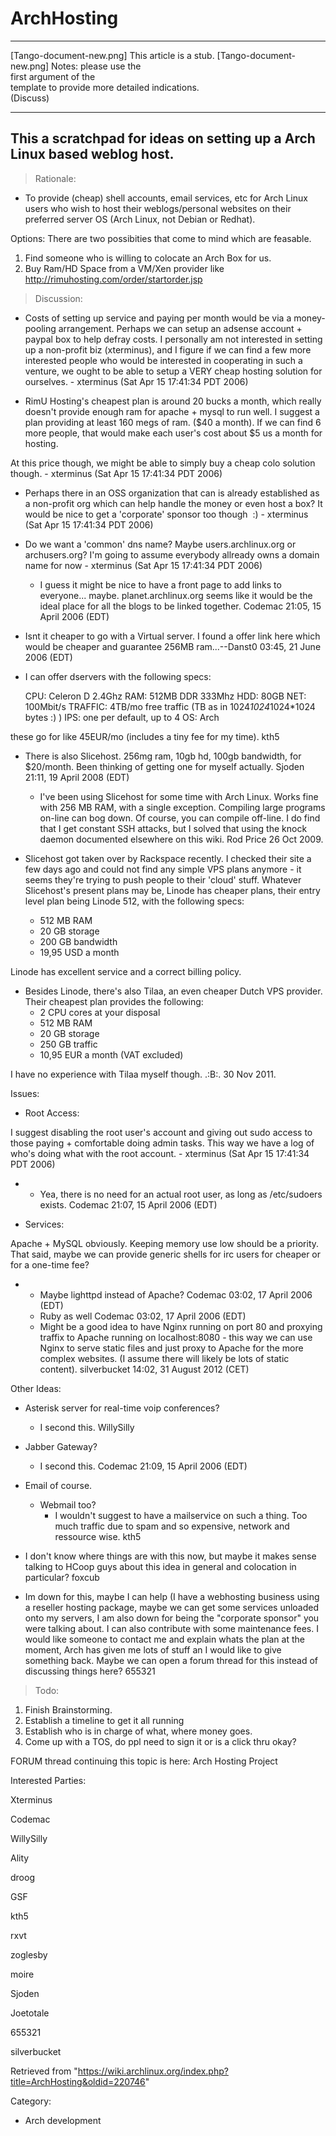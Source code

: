 ArchHosting
===========

  ------------------------ ------------------------ ------------------------
  [Tango-document-new.png] This article is a stub.  [Tango-document-new.png]
                           Notes: please use the    
                           first argument of the    
                           template to provide more 
                           detailed indications.    
                           (Discuss)                
  ------------------------ ------------------------ ------------------------

This a scratchpad for ideas on setting up a Arch Linux based weblog host.
-------------------------------------------------------------------------

> Rationale:

-   To provide (cheap) shell accounts, email services, etc for Arch
    Linux users who wish to host their weblogs/personal websites on
    their preferred server OS (Arch Linux, not Debian or Redhat).

Options: There are two possibities that come to mind which are feasable.

1.  Find someone who is willing to colocate an Arch Box for us.
2.  Buy Ram/HD Space from a VM/Xen provider like
    http://rimuhosting.com/order/startorder.jsp

> Discussion:

-   Costs of setting up service and paying per month would be via a
    money-pooling arrangement. Perhaps we can setup an adsense account +
    paypal box to help defray costs. I personally am not interested in
    setting up a non-profit biz (xterminus), and I figure if we can find
    a few more interested people who would be interested in cooperating
    in such a venture, we ought to be able to setup a VERY cheap hosting
    solution for ourselves. - xterminus (Sat Apr 15 17:41:34 PDT 2006)

-   RimU Hosting's cheapest plan is around 20 bucks a month, which
    really doesn't provide enough ram for apache + mysql to run well. I
    suggest a plan providing at least 160 megs of ram. ($40 a month). If
    we can find 6 more people, that would make each user's cost about $5
    us a month for hosting.

At this price though, we might be able to simply buy a cheap colo
solution though. - xterminus (Sat Apr 15 17:41:34 PDT 2006)

-   Perhaps there in an OSS organization that can is already established
    as a non-profit org which can help handle the money or even host a
    box? It would be nice to get a 'corporate' sponsor too though  :) -
    xterminus (Sat Apr 15 17:41:34 PDT 2006)

-   Do we want a 'common' dns name? Maybe users.archlinux.org or
    archusers.org? I'm going to assume everybody allready owns a domain
    name for now - xterminus (Sat Apr 15 17:41:34 PDT 2006)
    -   I guess it might be nice to have a front page to add links to
        everyone... maybe. planet.archlinux.org seems like it would be
        the ideal place for all the blogs to be linked together. Codemac
        21:05, 15 April 2006 (EDT)

-   Isnt it cheaper to go with a Virtual server. I found a offer link
    here which would be cheaper and guarantee 256MB ram...--Danst0
    03:45, 21 June 2006 (EDT)

-   I can offer dservers with the following specs:

     CPU: Celeron D 2.4Ghz
     RAM: 512MB DDR 333Mhz
     HDD: 80GB
     NET: 100Mbit/s
     TRAFFIC: 4TB/mo free traffic (TB as in 1024*1024*1024*1024 bytes :) )
     IPS: one per default, up to 4
     OS: Arch

these go for like 45EUR/mo (includes a tiny fee for my time). kth5

-   There is also Slicehost. 256mg ram, 10gb hd, 100gb bandwidth, for
    $20/month. Been thinking of getting one for myself actually. Sjoden
    21:11, 19 April 2008 (EDT)
    -   I've been using Slicehost for some time with Arch Linux. Works
        fine with 256 MB RAM, with a single exception. Compiling large
        programs on-line can bog down. Of course, you can compile
        off-line. I do find that I get constant SSH attacks, but I
        solved that using the knock daemon documented elsewhere on this
        wiki. Rod Price 26 Oct 2009.

-   Slicehost got taken over by Rackspace recently. I checked their site
    a few days ago and could not find any simple VPS plans anymore - it
    seems they're trying to push people to their 'cloud' stuff. Whatever
    Slicehost's present plans may be, Linode has cheaper plans, their
    entry level plan being Linode 512, with the following specs:
    -   512 MB RAM
    -   20 GB storage
    -   200 GB bandwidth
    -   19,95 USD a month

Linode has excellent service and a correct billing policy.

-   Besides Linode, there's also Tilaa, an even cheaper Dutch VPS
    provider. Their cheapest plan provides the following:
    -   2 CPU cores at your disposal
    -   512 MB RAM
    -   20 GB storage
    -   250 GB traffic
    -   10,95 EUR a month (VAT excluded)

I have no experience with Tilaa myself though. .:B:. 30 Nov 2011.

  
 Issues:

-   Root Access:

I suggest disabling the root user's account and giving out sudo access
to those paying + comfortable doing admin tasks. This way we have a log
of who's doing what with the root account. - xterminus (Sat Apr 15
17:41:34 PDT 2006)

-   -   Yea, there is no need for an actual root user, as long as
        /etc/sudoers exists. Codemac 21:07, 15 April 2006 (EDT)

-   Services:

Apache + MySQL obviously. Keeping memory use low should be a priority.
That said, maybe we can provide generic shells for irc users for cheaper
or for a one-time fee?

-   -   Maybe lighttpd instead of Apache? Codemac 03:02, 17 April 2006
        (EDT)
    -   Ruby as well Codemac 03:02, 17 April 2006 (EDT)
    -   Might be a good idea to have Nginx running on port 80 and
        proxying traffix to Apache running on localhost:8080 - this way
        we can use Nginx to serve static files and just proxy to Apache
        for the more complex websites. (I assume there will likely be
        lots of static content). silverbucket 14:02, 31 August 2012
        (CET)

Other Ideas:

-   Asterisk server for real-time voip conferences?
    -   I second this. WillySilly

-   Jabber Gateway?
    -   I second this. Codemac 21:09, 15 April 2006 (EDT)

-   Email of course.
    -   Webmail too?
        -   I wouldn't suggest to have a mailservice on such a thing.
            Too much traffic due to spam and so expensive, network and
            ressource wise. kth5

-   I don't know where things are with this now, but maybe it makes
    sense talking to HCoop guys about this idea in general and
    colocation in particular? foxcub

-   Im down for this, maybe I can help (I have a webhosting business
    using a reseller hosting package, maybe we can get some services
    unloaded onto my servers, I am also down for being the "corporate
    sponsor" you were talking about. I can also contribute with some
    maintenance fees. I would like someone to contact me and explain
    whats the plan at the moment, Arch has given me lots of stuff an I
    would like to give something back. Maybe we can open a forum thread
    for this instead of discussing things here? 655321

> Todo:

1.  Finish Brainstorming.
2.  Establish a timeline to get it all running
3.  Establish who is in charge of what, where money goes.
4.  Come up with a TOS, do ppl need to sign it or is a click thru okay?

FORUM thread continuing this topic is here: Arch Hosting Project

Interested Parties:

Xterminus

Codemac

WillySilly

Ality

droog

GSF

kth5

rxvt

zoglesby

moire

Sjoden

Joetotale

655321

silverbucket

Retrieved from
"https://wiki.archlinux.org/index.php?title=ArchHosting&oldid=220746"

Category:

-   Arch development
